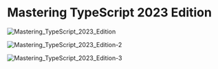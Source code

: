 # Mastering TypeScript 2023 Edition

![Mastering_TypeScript_2023_Edition](https://github.com/Aman07a/Mastering_TypeScript_2023_Edition/assets/60389872/bb1ee894-6311-4474-aa28-341ea2f1fde5)

![Mastering_TypeScript_2023_Edition-2](https://github.com/Aman07a/Mastering_TypeScript_2023_Edition/assets/60389872/fb5c71c7-d932-489e-8a12-cb43224c3aa1)

![Mastering_TypeScript_2023_Edition-3](https://github.com/Aman07a/Mastering_TypeScript_2023_Edition/assets/60389872/986e985b-263b-46cd-a9da-a98e602ed805)
